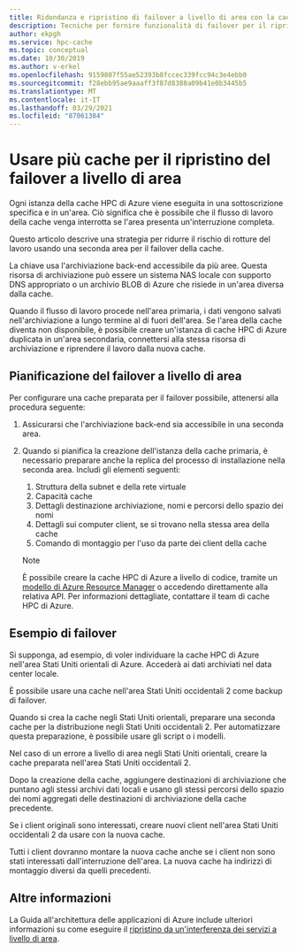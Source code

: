 ```yaml
---
title: Ridondanza e ripristino di failover a livello di area con la cache HPC di Azure
description: Tecniche per fornire funzionalità di failover per il ripristino di emergenza con cache HPC di Azure
author: ekpgh
ms.service: hpc-cache
ms.topic: conceptual
ms.date: 10/30/2019
ms.author: v-erkel
ms.openlocfilehash: 9159807f55ae52393b8fccec339fcc94c3e4ebb0
ms.sourcegitcommit: f28ebb95ae9aaaff3f87d8388a09b41e0b3445b5
ms.translationtype: MT
ms.contentlocale: it-IT
ms.lasthandoff: 03/29/2021
ms.locfileid: "87061384"
---
```

# <a name="use-multiple-caches-for-regional-failover-recovery"></a>Usare più cache per il ripristino del failover a livello di area

Ogni istanza della cache HPC di Azure viene eseguita in una sottoscrizione specifica e in un'area. Ciò significa che è possibile che il flusso di lavoro della cache venga interrotta se l'area presenta un'interruzione completa.

Questo articolo descrive una strategia per ridurre il rischio di rotture del lavoro usando una seconda area per il failover della cache.

La chiave usa l'archiviazione back-end accessibile da più aree. Questa risorsa di archiviazione può essere un sistema NAS locale con supporto DNS appropriato o un archivio BLOB di Azure che risiede in un'area diversa dalla cache.

Quando il flusso di lavoro procede nell'area primaria, i dati vengono salvati nell'archiviazione a lungo termine al di fuori dell'area. Se l'area della cache diventa non disponibile, è possibile creare un'istanza di cache HPC di Azure duplicata in un'area secondaria, connettersi alla stessa risorsa di archiviazione e riprendere il lavoro dalla nuova cache.

## <a name="planning-for-regional-failover"></a>Pianificazione del failover a livello di area

Per configurare una cache preparata per il failover possibile, attenersi alla procedura seguente:

1. Assicurarsi che l'archiviazione back-end sia accessibile in una seconda area.
1. Quando si pianifica la creazione dell'istanza della cache primaria, è necessario preparare anche la replica del processo di installazione nella seconda area. Includi gli elementi seguenti:

   1. Struttura della subnet e della rete virtuale
   1. Capacità cache
   1. Dettagli destinazione archiviazione, nomi e percorsi dello spazio dei nomi
   1. Dettagli sui computer client, se si trovano nella stessa area della cache
   1. Comando di montaggio per l'uso da parte dei client della cache

   > [!NOTE]
   > È possibile creare la cache HPC di Azure a livello di codice, tramite un [modello di Azure Resource Manager](../azure-resource-manager/templates/overview.md) o accedendo direttamente alla relativa API. Per informazioni dettagliate, contattare il team di cache HPC di Azure.

## <a name="failover-example"></a>Esempio di failover

Si supponga, ad esempio, di voler individuare la cache HPC di Azure nell'area Stati Uniti orientali di Azure. Accederà ai dati archiviati nel data center locale.

È possibile usare una cache nell'area Stati Uniti occidentali 2 come backup di failover.

Quando si crea la cache negli Stati Uniti orientali, preparare una seconda cache per la distribuzione negli Stati Uniti occidentali 2. Per automatizzare questa preparazione, è possibile usare gli script o i modelli.

Nel caso di un errore a livello di area negli Stati Uniti orientali, creare la cache preparata nell'area Stati Uniti occidentali 2.

Dopo la creazione della cache, aggiungere destinazioni di archiviazione che puntano agli stessi archivi dati locali e usano gli stessi percorsi dello spazio dei nomi aggregati delle destinazioni di archiviazione della cache precedente.

Se i client originali sono interessati, creare nuovi client nell'area Stati Uniti occidentali 2 da usare con la nuova cache.

Tutti i client dovranno montare la nuova cache anche se i client non sono stati interessati dall'interruzione dell'area. La nuova cache ha indirizzi di montaggio diversi da quelli precedenti.

## <a name="learn-more"></a>Altre informazioni

La Guida all'architettura delle applicazioni di Azure include ulteriori informazioni su come eseguire il [ripristino da un'interferenza dei servizi a livello di area](<https://docs.microsoft.com/azure/architecture/resiliency/recovery-loss-azure-region>).
